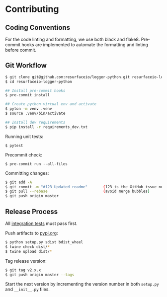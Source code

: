 # Contributing

## Coding Conventions

For the code linting and formatting, we use both black and flake8. Pre-commit hooks are implemented to automate the formatting and linting before commit.

## Git Workflow

```bash
$ git clone git@github.com:resurfaceio/logger-python.git resurfaceio-logger-python
$ cd resurfaceio-logger-python

## Install pre-commit hooks
$ pre-commit install

## Create python virtual env and activate
$ pyton -m venv .venv
$ source .venv/bin/activate

## Install dev requirements
$ pip install -r requirements_dev.txt
```

Running unit tests:

```
$ pytest
```

Precommit check:

```
$ pre-commit run --all-files
```

Committing changes:

```bash
$ git add -A
$ git commit -m "#123 Updated readme"       (123 is the GitHub issue number)
$ git pull --rebase                         (avoid merge bubbles)
$ git push origin master
```

## Release Process

All [integration tests](https://github.com/resurfaceio/logger-tests) must pass first.

Push artifacts to [pypi.org](https://pypi.org/):

```bash
$ python setup.py sdist bdist_wheel
$ twine check dist/*
$ twine upload dist/*
```

Tag release version:

```bash
$ git tag v2.x.x
$ git push origin master --tags
```

Start the next version by incrementing the version number in both `setup.py` and `__init__.py` files.

